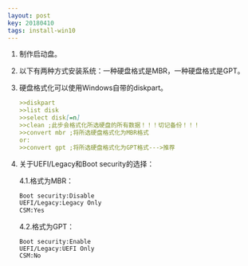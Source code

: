 ```yaml
---
layout: post
key: 20180410
tags: install-win10
---
```




1. 制作启动盘。

2. 以下有两种方式安装系统：一种硬盘格式是MBR，一种硬盘格式是GPT。

3. 硬盘格式化可以使用Windows自带的diskpart。

   ```markdown
   >>diskpart
   >>list disk
   >>select disk[=n]
   >>clean ;此步会格式化所选硬盘的所有数据！！！切记备份！！！
   >>convert mbr ;将所选硬盘格式化为MBR格式
   or:
   >>convert gpt ;将所选硬盘格式化为GPT格式--->推荐
   ```

4. 关于UEFI/Legacy和Boot security的选择：

   4.1.格式为MBR：

   ```markdown
   Boot security:Disable
   UEFI/Legacy:Legacy Only
   CSM:Yes
   ```

   4.2.格式为GPT：

   ```
   Boot security:Enable
   UEFI/Legacy:UEFI Only
   CSM:No
   ```